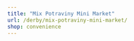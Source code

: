 ```yaml
---
title: "Mix Potraviny Mini Market"
url: /derby/mix-potraviny-mini-market/
shop: convenience
---
```

